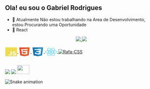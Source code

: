 ## Ola! eu sou o Gabriel Rodrigues

- 🔭 Atualmente Não estou trabalhando na Area de Desenvolvimento, estou Procurando uma Oportunidade
- 🌱 React

<div align="center">
  <a href="https://github.com/rafaballerini">
  <img height="180em" src="https://github-readme-stats.vercel.app/api?username=GabrielRodrigues291&show_icons=true&theme=dark&include_all_commits=true&count_private=true"/>
  <img height="180em" src="https://github-readme-stats.vercel.app/api/top-langs/?username=GabrielRodrigues291&layout=compact&langs_count=7&theme=dark"/>
</div>


<div style="display: inline_block"><br>
  <img align="center" alt="Rafa-Js" height="30" width="40" src="https://raw.githubusercontent.com/devicons/devicon/master/icons/javascript/javascript-plain.svg">
  <img align="center" alt="Rafa-HTML" height="30" width="40" src="https://raw.githubusercontent.com/devicons/devicon/master/icons/html5/html5-original.svg">
  <img align="center" alt="Rafa-CSS" height="30" width="40" src="https://raw.githubusercontent.com/devicons/devicon/master/icons/css3/css3-original.svg">
  <img align="center" alt="Rafa-CSS" height="30" width="40" src="https://raw.githubusercontent.com/devicons/devicon/master/icons/react/react-original.svg">
  <img align="center" alt="Rafa-CSS" height="30" width="40" src="https://cdn.jsdelivr.net/gh/devicons/devicon/icons/typescript/typescript-original.svg">
</div>
  
  ##
 

  <a href = "mailto:gabrielrodrigues01r@gmail.com?subject=Assunto ....."><img src="https://img.shields.io/badge/-Gmail-%23333?style=for-the-badge&logo=gmail&logoColor=white" target="_blank"></a>
  <a href="https://www.linkedin.com/in/gabriel-rodrigues-b45b5723a/" target="_blank"><img src="https://img.shields.io/badge/-LinkedIn-%230077B5?style=for-the-badge&logo=linkedin&logoColor=white" target="_blank"></a> 
  <a href="https://gabrielrodrigues291.github.io/portifolio/" target="_blank"><img height="30" width="40" color="#ffffff" src="https://cdn-icons-png.flaticon.com/128/943/943329.png" target="_blank"></a> 
  
  <link rel="stylesheet" href="https://cdn.jsdelivr.net/gh/devicons/devicon@v2.15.1/devicon.min.css">
  

  ![Snake animation](https://github.com/gabrielrodrigues291/gabrielrodrigues291/blob/output/github-contribution-grid-snake.svg)
 
</div>
